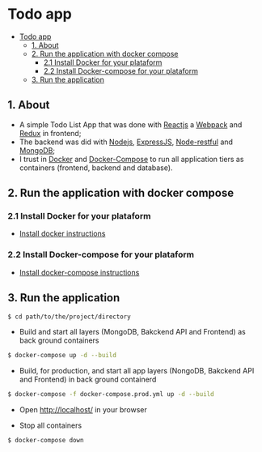 # Todo app

<!-- TOC -->

- [Todo app](#todo-app)
	- [1. About](#1-about)
	- [2. Run the application with docker compose](#2-run-the-application-with-docker-compose)
		- [2.1 Install Docker for your plataform](#21-install-docker-for-your-plataform)
		- [2.2 Install Docker-compose for your plataform](#22-install-docker-compose-for-your-plataform)
	- [3. Run the application](#3-run-the-application)

<!-- /TOC -->

## 1. About
 - A simple Todo List App that was done with [Reactjs](https://reactjs.org) a [Webpack](https://webpack.js.org) and [Redux](https://github.com/reduxjs/redux) in frontend;
 - The backend was did with [Nodejs](https://nodejs.org), [ExpressJS](https://github.com/expressjs/express), [Node-restful](https://github.com/baugarten/node-restful) and [MongoDB](https://www.mongodb.com/);
 - I trust in [Docker](https://www.docker.com) and [Docker-Compose](https://docs.docker.com/compose/) to run all application tiers as containers (frontend, backend and database).

## 2. Run the application with docker compose
### 2.1 Install Docker for your plataform
 - [Install docker instructions](https://www.docker.com/community-edition)

### 2.2 Install Docker-compose for your plataform
 - [Install docker-compose instructions](https://docs.docker.com/compose/)

## 3. Run the application

```bash
$ cd path/to/the/project/directory
```
 - Build and start all layers (MongoDB, Bakckend API and Frontend) as back ground containers
```bash
$ docker-compose up -d --build
```
 - Build, for production, and start all app layers (NongoDB, Bakckend API and Frontend) in back ground containerd
```bash
$ docker-compose -f docker-compose.prod.yml up -d --build   
```

 - Open [http://localhost/](http://localhost/) in your browser
 
 - Stop all containers

```bash
$ docker-compose down
```